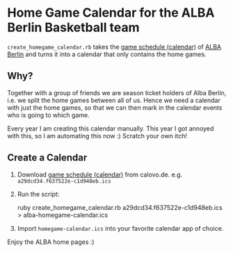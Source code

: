 # Home Game Calendar for the ALBA Berlin Basketball team

`create_homegame_calendar.rb` takes the [game schedule (calendar)](https://calovo.de/f/albaberlin/spielplan) of [ALBA Berlin](https://www.albaberlin.de/spielplan/) and turns it into a calendar that only contains the home games.

## Why?

Together with a group of friends we are season ticket holders of Alba Berlin, i.e. we split the home games between all of us. Hence we need a calendar with just the home games, so that we can then mark in the calendar events who is going to which game.

Every year I am creating this calendar manually. This year I got annoyed with this, so I am automating this now :) Scratch your own itch!

## Create a Calendar

1. Download [game schedule (calendar)](https://calovo.de/f/albaberlin/spielplan) from calovo.de.
e.g. `a29dcd34.f637522e-c1d948eb.ics`

2. Run the script:

	  ruby create_homegame_calendar.rb a29dcd34.f637522e-c1d948eb.ics > alba-homegame-calendar.ics

3. Import `homegame-calendar.ics` into your favorite calendar app of choice.

Enjoy the ALBA home pages :)
